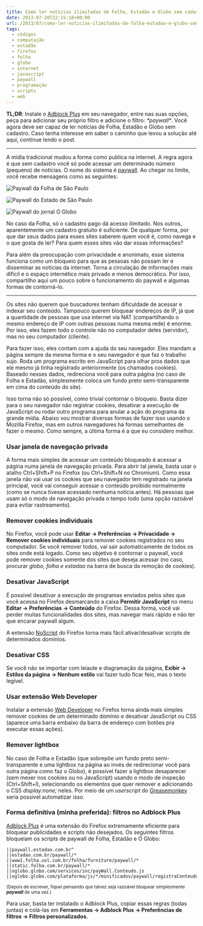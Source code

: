 ```yaml
---
title: Como ler notícias ilimitadas de Folha, Estadão e Globo sem cadastro
date: 2013-07-20T22:15:18+00:00
url: /2013/07/como-ler-noticias-ilimitadas-de-folha-estadao-e-globo-sem-cadastro/
tags:
  - códigos
  - computação
  - estadão
  - firefox
  - folha
  - globo
  - internet
  - javascript
  - paywall
  - programação
  - scripts
  - web
---
```


**TL;DR**: Instale o [Adblock Plus][1] em seu navegador, entre nas suas opções, peça para adicionar seu próprio filtro e adicione o filtro: _\*paywall\*_. Você agora deve ser capaz de ler notícias de Folha, Estadão e Globo sem cadastro. Caso tenha interesse em saber o caminho que levou a solução até aqui, continue lendo o post.

---

A mídia tradicional mudou a forma como publica na internet. A regra agora é que sem cadastro você só pode acessar um determinado número (pequeno) de notícias. O nome do sistema é [paywall][2]. Ao chegar no limite, você recebe mensagens como as seguintes:

![Paywall da Folha de São Paulo](/wp-content/uploads/2013/07/folha.png)

![Paywall do Estado de São Paulo](/wp-content/uploads/2013/07/estadao.png)

![Paywall do jornal O Globo](/wp-content/uploads/2013/07/globo.png)

No caso da Folha, só o cadastro pago dá acesso ilimitado. Nos outros, aparentemente um cadastro gratuito é suficiente. De qualquer forma, por que dar seus dados para esses sites saberem quem você é, como navega e o que gosta de ler? Para quem esses sites vão dar essas informações?

Para além da preocupação com privacidade e anonimato, esse sistema funciona como um bloqueio para que as pessoas não possam ler e disseminar as notícias da internet. Torna a circulação de informações mais difícil e o espaço internético mais privado e menos democrático. Por isso, compartilho aqui um pouco sobre o funcionamento do paywall e algumas formas de contorná-lo.

---

Os sites não querem que buscadores tenham dificuldade de acessar e indexar seu conteúdo. Tampouco querem bloquear endereços de IP, já que a quantidade de pessoas que usa internet via NAT (compartilhando o mesmo endereço de IP com outras pessoas numa mesma rede) é enorme. Por isso, eles fazem todo o controle não no computador deles (servidor), mas no seu computador (cliente).

Para fazer isso, eles contam com a ajuda do seu navegador. Eles mandam a página sempre da mesma forma e o seu navegador é que faz o trabalho sujo. Roda um programa escrito em JavaScript para olhar pros dados que ele mesmo já tinha registrado anteriormente (os chamados cookies). Baseado nesses dados, redireciona você para outra página (no caso de Folha e Estadão, simplesmente coloca um fundo preto semi-transparente em cima do conteúdo do site).

Isso torna não só possível, como trivial contornar o bloqueio. Basta dizer para o seu navegador não registrar cookies, desativar a execução de JavaScript ou rodar outro programa para anular a ação do programa da grande mídia. Abaixo vou mostrar diversas formas de fazer isso usando o Mozilla Firefox, mas em outros navegadores há formas semelhantes de fazer o mesmo. Como sempre, a última forma é a que eu considero melhor.

### Usar janela de navegação privada

A forma mais simples de acessar um conteúdo bloqueado é acessar a página numa janela de navegação privada. Para abrir tal janela, basta usar o atalho Ctrl+Shift+P no Firefox (ou Ctrl+Shift+N no Chromium). Como essa janela não vai usar os cookies que seu navegador tem registrado na janela principal, você vai conseguir acessar o conteúdo proibido normalmente (como se nunca tivesse acessado nenhuma notícia antes). Há pessoas que usam só o modo de navegação privada o tempo todo (uma opção razoável para evitar rastreamento).

### Remover cookies individuais

No Firefox, você pode usar **Editar → Preferências → Privacidade → Remover cookies individuais** para remover cookies registrados no seu computador. Se você remover todos, vai sair automaticamente de todos os sites onde está logado. Como seu objetivo é contornar o paywall, você pode remover cookies somente dos sites que deseja acessar (no caso, procurar _globo, folha e estadao_ na barra de busca da remoção de cookies).

### Desativar JavaScript

É possível desativar a execução de programas enviados pelos sites que você acessa no Firefox desmarcando a caixa **Permitir JavaScript** no menu **Editar → Preferências → Conteúdo** do Firefox. Dessa forma, você vai perder muitas funcionalidades dos sites, mas navegar mais rápido e não ter que encarar paywall algum.

A extensão [NoScript][3] do Firefox torna mais fácil ativar/desativar scripts de determinados domínios.

### Desativar CSS

Se você não se importar com leiaute e diagramação da página, **Exibir → Estilos da página → Nenhum estilo** vai fazer tudo ficar feio, mas o texto legível.

### Usar extensão Web Developer

Instalar a extensão [Web Developer][4] no Firefox torna ainda mais simples remover cookies de um determinado domínio e desativar JavaScript ou CSS (aparece uma barra embaixo da barra de endereço com botões pra executar essas ações).

### Remover lightbox

No caso de Folha e Estadão (que sobrepõe um fundo preto semi-transparente e uma lightbox na página ao invés de redirecionar você para outra página como faz o Globo), é possível fazer a lightbox desaparecer (sem mexer nos cookies ou no JavaScript) usando o modo de inspeção (Ctrl+Shift+I), selecionando os elementos que quer remover e adicionando o CSS _display:none;_ neles. Por meio de um _userscript_ do [Greasemonkey][5] seria possível automatizar isso.

### Forma definitiva (minha preferida): filtros no Adblock Plus

[Adblock Plus][6] é uma extensão do Firefox extremamente eficiente para bloquear publicidades e scripts não desejados. Os seguintes filtros bloqueiam os scripts de paywall de Folha, Estadão e O Globo:

```
||paywall.estadao.com.br^
||estadao.com.br/paywall/*
||www1.folha.uol.com.br/folha/furniture/paywall/*
||static.folha.com.br/paywall/*
||oglobo.globo.com/servicos/inc/payWall.Conteudo.js
||oglobo.globo.com/plataforma/js/*/minificados/paywall/registraConteudosLidos.js
```

<small>(Depois de escrever, fiquei pensando que talvez seja razoável bloquear simplesmente <strong>_paywall_</strong> de uma vez.)</small>

Para usar, basta ter instalado o Adblock Plus, copiar essas regras (todas juntas) e colá-las em **Ferramentas → Adblock Plus → Preferências de filtros → Filtros personalizados**.

[1]: https://adblockplus.org/
[2]: https://en.wikipedia.org/wiki/Paywall
[3]: https://addons.mozilla.org/en/firefox/addon/noscript/
[4]: https://addons.mozilla.org/en-US/firefox/addon/web-developer/
[5]: https://addons.mozilla.org/en-US/firefox/addon/greasemonkey/
[6]: https://addons.mozilla.org/en-US/firefox/addon/adblock-plus/
